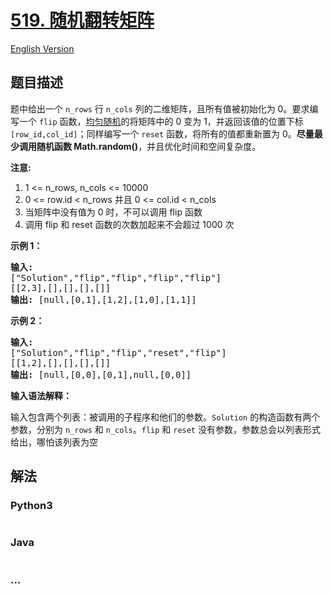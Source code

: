 # [519. 随机翻转矩阵](https://leetcode-cn.com/problems/random-flip-matrix)

[English Version](https://cdn.jsdelivr.net/gh/doocs/leetcode@main/solution/0500-0599/0519.Random%20Flip%20Matrix/README_EN.md)

## 题目描述

<!-- 这里写题目描述 -->

<p>题中给出一个 <code>n_rows</code> 行 <code>n_cols</code> 列的二维矩阵，且所有值被初始化为 0。要求编写一个 <code>flip</code> 函数，<a href="https://en.wikipedia.org/wiki/Discrete_uniform_distribution">均匀随机</a>的将矩阵中的 0 变为 1，并返回该值的位置下标 <code>[row_id,col_id]</code>；同样编写一个 <code>reset</code> 函数，将所有的值都重新置为 0。<strong>尽量最少调用随机函数 Math.random()</strong>，并且优化时间和空间复杂度。</p>

<p><strong>注意:</strong></p>

<ol>
	<li>1 &lt;= n_rows, n_cols &lt;= 10000</li>
	<li>0 &lt;= row.id &lt; n_rows 并且 0 &lt;= col.id &lt; n_cols</li>
	<li>当矩阵中没有值为 0 时，不可以调用 flip 函数</li>
	<li>调用 flip 和 reset 函数的次数加起来不会超过 1000 次</li>
</ol>

<p><strong>示例 1：</strong></p>

<pre><strong>输入: 
</strong>[&quot;Solution&quot;,&quot;flip&quot;,&quot;flip&quot;,&quot;flip&quot;,&quot;flip&quot;]
[[2,3],[],[],[],[]]
<strong>输出: </strong>[null,[0,1],[1,2],[1,0],[1,1]]
</pre>

<p><strong>示例 2：</strong></p>

<pre><strong>输入: 
</strong>[&quot;Solution&quot;,&quot;flip&quot;,&quot;flip&quot;,&quot;reset&quot;,&quot;flip&quot;]
[[1,2],[],[],[],[]]
<strong>输出: </strong>[null,[0,0],[0,1],null,[0,0]]</pre>

<p><strong>输入语法解释：</strong></p>

<p>输入包含两个列表：被调用的子程序和他们的参数。<code>Solution</code> 的构造函数有两个参数，分别为 <code>n_rows</code> 和 <code>n_cols</code>。<code>flip</code>&nbsp;和 <code>reset</code> 没有参数，参数总会以列表形式给出，哪怕该列表为空</p>


## 解法

<!-- 这里可写通用的实现逻辑 -->

<!-- tabs:start -->

### **Python3**

<!-- 这里可写当前语言的特殊实现逻辑 -->

```python

```

### **Java**

<!-- 这里可写当前语言的特殊实现逻辑 -->

```java

```

### **...**

```

```

<!-- tabs:end -->
